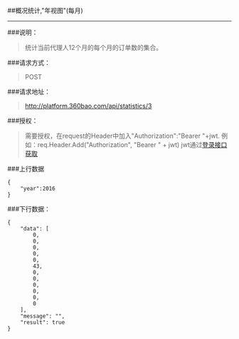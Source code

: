 ##概况统计,"年视图"(每月)

------------
###说明：
>  统计当前代理人12个月的每个月的订单数的集合。

###请求方式：
> POST

###请求地址：
> http://platform.360bao.com/api/statistics/3

###授权：
> 需要授权，在request的Header中加入"Authorization":"Bearer "+jwt.
  例如：req.Header.Add("Authorization", "Bearer " + jwt)
  jwt通过[登录接口获取](https://github.com/360bao/Manual/blob/master/%E5%BC%80%E6%94%BE%E5%B9%B3%E5%8F%B0/%E9%94%80%E5%94%AE%E7%AE%A1%E7%90%86api/v4/%E8%B4%A6%E5%8F%B7%E6%8E%A7%E5%88%B6/%E7%99%BB%E5%BD%95.md)
  
###上行数据
```
{
    "year":2016
}
```
###下行数据：
```
{
    "data": [
        0,
        0,
        0,
        0,
        0,
        43,
        0,
        0,
        0,
        0,
        0,
        0
    ],
    "message": "",
    "result": true
}
```
